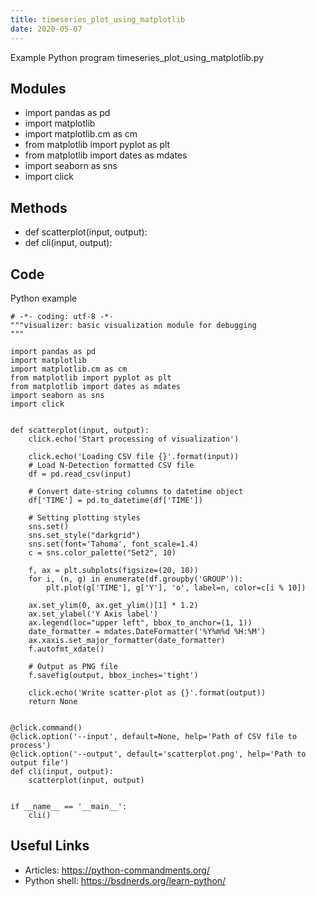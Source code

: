 ```yaml
---
title: timeseries_plot_using_matplotlib
date: 2020-05-07
---
```

Example Python program timeseries_plot_using_matplotlib.py

## Modules

* import pandas as pd
* import matplotlib
* import matplotlib.cm as cm
* from matplotlib import pyplot as plt
* from matplotlib import dates as mdates
* import seaborn as sns
* import click

## Methods

* def scatterplot(input, output):
* def cli(input, output):

## Code

Python example

    # -*- coding: utf-8 -*-
    """visualizer: basic visualization module for debugging
    """
    
    import pandas as pd
    import matplotlib
    import matplotlib.cm as cm
    from matplotlib import pyplot as plt
    from matplotlib import dates as mdates
    import seaborn as sns
    import click
    
    
    def scatterplot(input, output):
        click.echo('Start processing of visualization')
    
        click.echo('Loading CSV file {}'.format(input))
        # Load N-Detection formatted CSV file
        df = pd.read_csv(input)
    
        # Convert date-string columns to datetime object
        df['TIME'] = pd.to_datetime(df['TIME'])
    
        # Setting plotting styles
        sns.set()
        sns.set_style("darkgrid")
        sns.set(font='Tahoma', font_scale=1.4)
        c = sns.color_palette("Set2", 10)
    
        f, ax = plt.subplots(figsize=(20, 10))
        for i, (n, g) in enumerate(df.groupby('GROUP')):
            plt.plot(g['TIME'], g['Y'], 'o', label=n, color=c[i % 10])
    
        ax.set_ylim(0, ax.get_ylim()[1] * 1.2)
        ax.set_ylabel('Y Axis label')
        ax.legend(loc="upper left", bbox_to_anchor=(1, 1))
        date_formatter = mdates.DateFormatter('%Y%m%d %H:%M')
        ax.xaxis.set_major_formatter(date_formatter)
        f.autofmt_xdate()
    
        # Output as PNG file
        f.savefig(output, bbox_inches='tight')
    
        click.echo('Write scatter-plot as {}'.format(output))
        return None
    
    
    @click.command()
    @click.option('--input', default=None, help='Path of CSV file to process')
    @click.option('--output', default='scatterplot.png', help='Path to output file')
    def cli(input, output):
        scatterplot(input, output)
    
    
    if __name__ == '__main__':
        cli()

## Useful Links

- Articles: https://python-commandments.org/
- Python shell: https://bsdnerds.org/learn-python/
